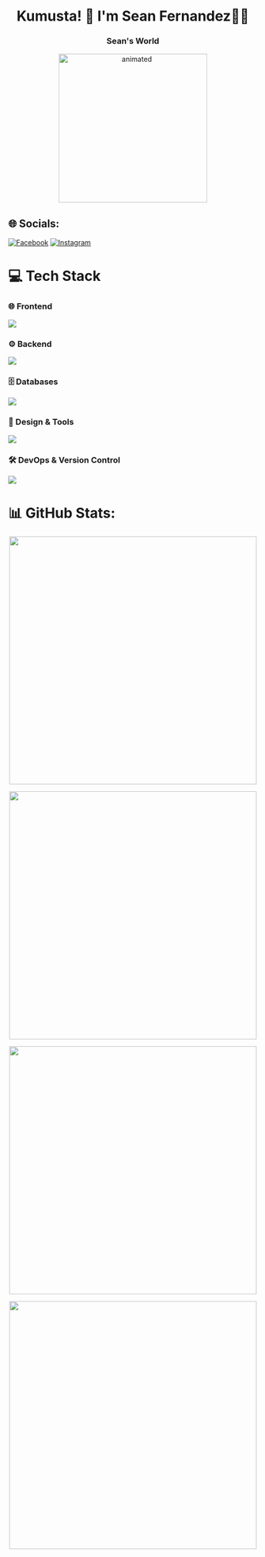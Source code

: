 <h1 align="center">Kumusta! 👋 I'm Sean Fernandez🤖👾</h1>
<h3 align="center">Sean's World</h3>

<p align="center">
  <img src="https://github.com/user-attachments/assets/0e9c659d-40b6-4bab-8141-69d397f446c6" alt="animated" width="300px"/>
</p>

## 🌐 Socials:
[![Facebook](https://img.shields.io/badge/Facebook-%231877F2.svg?logo=Facebook&logoColor=white)](https://facebook.com/seanginamo) [![Instagram](https://img.shields.io/badge/Instagram-%23E4405F.svg?logo=Instagram&logoColor=white)](https://instagram.com/Seanizonfire) 

# 💻 Tech Stack

### 🌐 Frontend
  <img src="https://skillicons.dev/icons?i=html,css,js,react,tailwind,bootstrap" />

### ⚙️ Backend
  <img src="https://skillicons.dev/icons?i=php,java,vercel,nodejs" />

### 🗄️ Databases
  <img src="https://skillicons.dev/icons?i=mysql" />

### 🎨 Design & Tools
  <img src="https://skillicons.dev/icons?i=figma,ps" />

### 🛠️ DevOps & Version Control
  <img src="https://skillicons.dev/icons?i=git,github" />


# 📊 GitHub Stats:
<p align="center">
      <img src="https://github-readme-stats.vercel.app/api?username=SeanMegusean&theme=dark&hide_border=false&include_all_commits=false&count_private=false" width="500px">
</p>
<p align="center">
      <img src="https://nirzak-streak-stats.vercel.app/?user=SeanMegusean&theme=dark&hide_border=false" width="500px"/>
<p>   
<p align="center">
<img src="https://github-readme-stats.vercel.app/api/top-langs/?username=SeanMegusean&theme=dark&hide_border=false&layout=compact" width="500px"/>
</p>
<p align="center">
  <img src="https://github-contributor-stats.vercel.app/api?username=SeanMegusean&limit=5&theme=dark&combine_all_yearly_contributions=true" width="500px"/>
</p>
